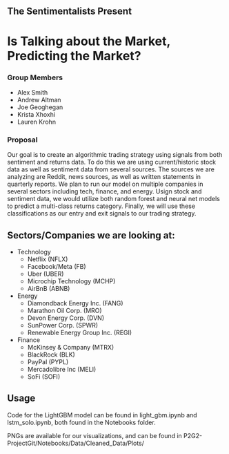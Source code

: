 ## The Sentimentalists Present
# Is Talking about the Market, Predicting the Market?

### Group Members
* Alex Smith
* Andrew Altman
* Joe Geoghegan
* Krista Xhoxhi
* Lauren Krohn
### Proposal
Our goal is to create an algorithmic trading strategy using signals from both sentiment and returns data.
To do this we are using current/historic stock data as well as sentiment data from several sources.
The sources we are analyzing are Reddit, news sources, as well as written statements in quarterly reports.
We plan to run our model on multiple companies in several sectors including tech, finance, and energy.
Usign stock and sentiment data, we would utilize both random forest and neural net models to predict a multi-class returns category.
Finally, we will use these classifications as our entry and exit signals to our trading strategy. 
## Sectors/Companies we are looking at:
- Technology
  - Netflix (NFLX)
  - Facebook/Meta (FB)
  - Uber (UBER)
  - Microchip Technology (MCHP)
  - AirBnB (ABNB)
- Energy
  - Diamondback Energy Inc. (FANG)
  - Marathon Oil Corp. (MRO)
  - Devon Energy Corp. (DVN)
  - SunPower Corp. (SPWR)
  - Renewable Energy Group Inc. (REGI)
- Finance
  - McKinsey & Company (MTRX)
  - BlackRock (BLK)
  - PayPal (PYPL)
  - Mercadolibre Inc (MELI)
  - SoFi (SOFI)

## Usage
Code for the LightGBM model can be found in light_gbm.ipynb and lstm_solo.ipynb, both found in the Notebooks folder.

PNGs are available for our visualizations, and can be found in P2G2-ProjectGit/Notebooks/Data/Cleaned_Data/Plots/
